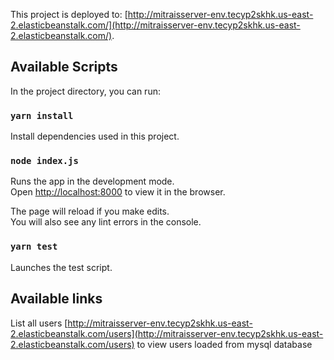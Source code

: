 This project is deployed to: [http://mitraisserver-env.tecyp2skhk.us-east-2.elasticbeanstalk.com/](http://mitraisserver-env.tecyp2skhk.us-east-2.elasticbeanstalk.com/).

## Available Scripts

In the project directory, you can run:

### `yarn install`

Install dependencies used in this project.

### `node index.js`

Runs the app in the development mode.<br />
Open [http://localhost:8000](http://localhost:8000) to view it in the browser.

The page will reload if you make edits.<br />
You will also see any lint errors in the console.

### `yarn test`

Launches the test script.

## Available links

List all users [http://mitraisserver-env.tecyp2skhk.us-east-2.elasticbeanstalk.com/users](http://mitraisserver-env.tecyp2skhk.us-east-2.elasticbeanstalk.com/users) to view users loaded from mysql database
